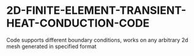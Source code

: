 # 2D-FINITE-ELEMENT-TRANSIENT-HEAT-CONDUCTION-CODE
Code supports different boundary conditions, works on any arbitrary 2d mesh generated in specified format
